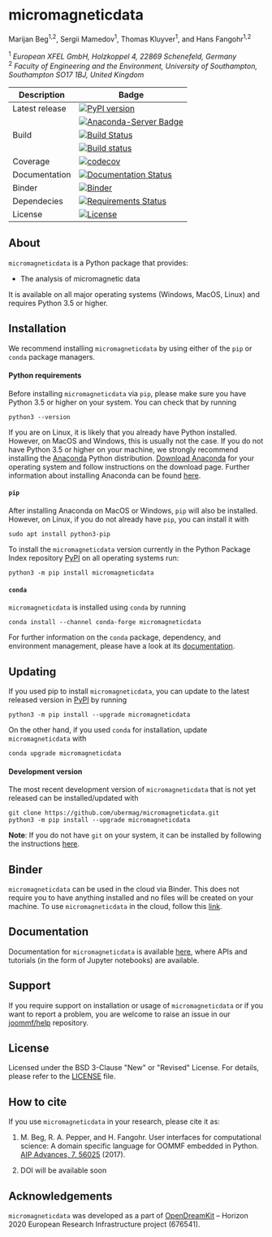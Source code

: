 # micromagneticdata
Marijan Beg<sup>1,2</sup>, Sergii Mamedov<sup>1</sup>, Thomas Kluyver<sup>1</sup>, and Hans Fangohr<sup>1,2</sup>

<sup>1</sup> *European XFEL GmbH, Holzkoppel 4, 22869 Schenefeld, Germany*  
<sup>2</sup> *Faculty of Engineering and the Environment, University of Southampton, Southampton SO17 1BJ, United Kingdom*  

| Description | Badge |
| --- | --- |
| Latest release | [![PyPI version](https://badge.fury.io/py/micromagneticdata.svg)](https://badge.fury.io/py/micromagneticdata) |
|                | [![Anaconda-Server Badge](https://anaconda.org/conda-forge/micromagneticdata/badges/version.svg)](https://anaconda.org/conda-forge/micromagneticdata) |
| Build | [![Build Status](https://travis-ci.org/ubermag/micromagneticdata.svg?branch=master)](https://travis-ci.org/ubermag/micromagneticdata) |
|       | [![Build status](https://ci.appveyor.com/api/projects/status/8umknqjg7cvlupsk?svg=true)](https://ci.appveyor.com/project/ubermag/micromagneticdata) |
| Coverage | [![codecov](https://codecov.io/gh/ubermag/micromagneticdata/branch/master/graph/badge.svg)](https://codecov.io/gh/ubermag/micromagneticdata) |
| Documentation | [![Documentation Status](https://readthedocs.org/projects/micromagneticdata/badge/?version=latest)](http://micromagneticdata.readthedocs.io/en/latest/?badge=latest) |
| Binder | [![Binder](https://mybinder.org/badge.svg)](https://mybinder.org/v2/gh/joommf/micromagneticdata/master?filepath=index.ipynb) |
| Dependecies | [![Requirements Status](https://requires.io/github/ubermag/micromagneticdata/requirements.svg?branch=master)](https://requires.io/github/ubermag/micromagneticdata/requirements/?branch=master) |
| License | [![License](https://img.shields.io/badge/License-BSD%203--Clause-blue.svg)](https://opensource.org/licenses/BSD-3-Clause) |

## About

`micromagneticdata` is a Python package that provides:

- The analysis of micromagnetic data

It is available on all major operating systems (Windows, MacOS, Linux) and requires Python 3.5 or higher.

## Installation

We recommend installing `micromagneticdata` by using either of the `pip` or `conda` package managers.

#### Python requirements

Before installing `micromagneticdata` via `pip`, please make sure you have Python 3.5 or higher on your system. You can check that by running

    python3 --version

If you are on Linux, it is likely that you already have Python installed. However, on MacOS and Windows, this is usually not the case. If you do not have Python 3.5 or higher on your machine, we strongly recommend installing the [Anaconda](https://www.anaconda.com/) Python distribution. [Download Anaconda](https://www.anaconda.com/download) for your operating system and follow instructions on the download page. Further information about installing Anaconda can be found [here](https://conda.io/docs/user-guide/install/download.html).

#### `pip`

After installing Anaconda on MacOS or Windows, `pip` will also be installed. However, on Linux, if you do not already have `pip`, you can install it with

    sudo apt install python3-pip

To install the `micromagneticdata` version currently in the Python Package Index repository [PyPI](https://pypi.org/project/micromagneticdata/) on all operating systems run:

    python3 -m pip install micromagneticdata

#### `conda`

`micromagneticdata` is installed using `conda` by running

    conda install --channel conda-forge micromagneticdata

For further information on the `conda` package, dependency, and environment management, please have a look at its [documentation](https://conda.io/docs/). 

## Updating

If you used pip to install `micromagneticdata`, you can update to the latest released version in [PyPI](https://pypi.org/project/micromagneticdata/) by running

    python3 -m pip install --upgrade micromagneticdata

On the other hand, if you used `conda` for installation, update `micromagneticdata` with

    conda upgrade micromagneticdata

#### Development version

The most recent development version of `micromagneticdata` that is not yet released can be installed/updated with

    git clone https://github.com/ubermag/micromagneticdata.git
    python3 -m pip install --upgrade micromagneticdata

**Note**: If you do not have `git` on your system, it can be installed by following the instructions [here](https://git-scm.com/book/en/v2/Getting-Started-Installing-Git).

## Binder

`micromagneticdata` can be used in the cloud via Binder. This does not require you to have anything installed and no files will be created on your machine. To use `micromagneticdata` in the cloud, follow this [link](https://mybinder.org/v2/gh/ubermag/micromagneticdata/master?filepath=index.ipynb).

## Documentation

Documentation for `micromagneticdata` is available [here](http://micromagneticdata.readthedocs.io/en/latest/?badge=latest), where APIs and tutorials (in the form of Jupyter notebooks) are available.

## Support

If you require support on installation or usage of `micromagneticdata` or if you want to report a problem, you are welcome to raise an issue in our [joommf/help](https://github.com/ubermag/help) repository.

## License

Licensed under the BSD 3-Clause "New" or "Revised" License. For details, please refer to the [LICENSE](LICENSE) file.

## How to cite

If you use `micromagneticdata` in your research, please cite it as:

1. M. Beg, R. A. Pepper, and H. Fangohr. User interfaces for computational science: A domain specific language for OOMMF embedded in Python. [AIP Advances, 7, 56025](http://aip.scitation.org/doi/10.1063/1.4977225) (2017).

2. DOI will be available soon

## Acknowledgements

`micromagneticdata` was developed as a part of [OpenDreamKit](http://opendreamkit.org/) – Horizon 2020 European Research Infrastructure project (676541).

